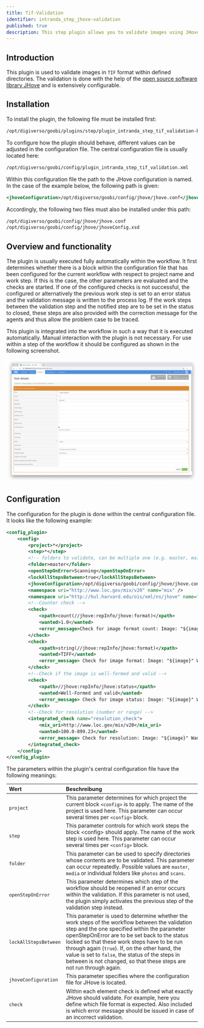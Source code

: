 ```yaml
---
title: Tif-Validation
identifier: intranda_step_jhove-validation
published: true
description: This step plugin allows you to validate images using JHove and customize the workflow
---
```

## Introduction
This plugin is used to validate images in `TIF` format within defined directories. The validation is done with the help of the [open source software library JHove](https://jhove.openpreservation.org/) and is extensively configurable.


## Installation
To install the plugin, the following file must be installed first:

```bash
/opt/digiverso/goobi/plugins/step/plugin_intranda_step_tif_validation-base.jar
```

To configure how the plugin should behave, different values can be adjusted in the configuration file. The central configuration file is usually located here:

```bash
/opt/digiverso/goobi/config/plugin_intranda_step_tif_validation.xml
```

Within this configuration file the path to the JHove configuration is named. In the case of the example below, the following path is given:

```xml
<jhoveConfiguration>/opt/digiverso/goobi/config/jhove/jhove.conf</jhoveConfiguration>
```

Accordingly, the following two files must also be installed under this path:

```xml
/opt/digiverso/goobi/config/jhove/jhove.conf
/opt/digiverso/goobi/config/jhove/jhoveConfig.xsd
```


## Overview and functionality
The plugin is usually executed fully automatically within the workflow. It first determines whether there is a block within the configuration file that has been configured for the current workflow with respect to project name and work step. If this is the case, the other parameters are evaluated and the checks are started. If one of the configured checks is not successful, the configured or alternatively the previous work step is set to an error status and the validation message is written to the process log. If the work steps between the validation step and the notified step are to be set in the status to closed, these steps are also provided with the correction message for the agents and thus allow the problem case to be traced.

This plugin is integrated into the workflow in such a way that it is executed automatically. Manual interaction with the plugin is not necessary. For use within a step of the workflow it should be configured as shown in the following screenshot.

![Integration of the plugin into the workflow](screen1.png)


## Configuration
The configuration for the plugin is done within the central configuration file. It looks like the following example:

```xml
<config_plugin>
    <config>
        <project>*</project>
        <step>*</step>
        <!-- folders to validate, can be multiple one (e.g. master, main etc. -->
        <folder>master</folder>
        <openStepOnError>Scanning</openStepOnError>
        <lockAllStepsBetween>true</lockAllStepsBetween>
        <jhoveConfiguration>/opt/digiverso/goobi/config/jhove/jhove.conf</jhoveConfiguration>
        <namespace uri="http://www.loc.gov/mix/v20" name="mix" />
        <namespace uri="http://hul.harvard.edu/ois/xml/ns/jhove" name="jhove" />
        <!--Counter check -->
        <check>
            <xpath>count(//jhove:repInfo/jhove:format)</xpath>
            <wanted>1.0</wanted>
            <error_message>Check for image format count: Image: "${image}" Wanted value: "${wanted}"\, found value: "${found}".</error_message>
        </check>
        <check>
            <xpath>string(//jhove:repInfo/jhove:format)</xpath>
            <wanted>TIFF</wanted>
            <error_message> Check for image format: Image: "${image}" Wanted value: "${wanted}"\, found value: "${found}".</error_message>
        </check>
        <!--Check if the image is well-formed and valid -->
        <check>
            <xpath>//jhove:repInfo/jhove:status</xpath>
            <wanted>Well-Formed and valid</wanted>
            <error_message> Check for image status: Image: "${image}" Wanted value: "${wanted}"\, found value: "${found}".</error_message>
        </check>
        <!--Check for resolution (number or range) -->
        <integrated_check name="resolution_check">
            <mix_uri>http://www.loc.gov/mix/v20</mix_uri>
            <wanted>100.0-899.23</wanted>
            <error_message> Check for resolution: Image: "${image}" Wanted value: "${wanted}"\, found value: "${found}".</error_message>
        </integrated_check>
    </config>
</config_plugin>
```

The parameters within the plugin's central configuration file have the following meanings:

| Wert | Beschreibung |
| :--- | :--- |
| `project` | This parameter determines for which project the current block `<config>` is to apply. The name of the project is used here. This parameter can occur several times per `<config>` block. |
| `step` | This parameter controls for which work steps the block &lt;config&gt; should apply. The name of the work step is used here. This parameter can occur several times per `<config>` block. |
| `folder` | This parameter can be used to specify directories whose contents are to be validated. This parameter can occur repeatedly. Possible values are `master`, `media` or individual folders like `photos` and `scans`. |
| `openStepOnError` | This parameter determines which step of the workflow should be reopened if an error occurs within the validation. If this parameter is not used, the plugin simply activates the previous step of the validation step instead. |
| `lockAllStepsBetween` | This parameter is used to determine whether the work steps of the workflow between the validation step and the one specified within the parameter openStepOnError are to be set back to the status locked so that these work steps have to be run through again (`true`). If, on the other hand, the value is set to `false`, the status of the steps in between is not changed, so that these steps are not run through again. |
| `jhoveConfiguration` | This parameter specifies where the configuration file for JHove is located. |
| `check` | Within each element check is defined what exactly JHove should validate. For example, here you define which file format is expected. Also included is which error message should be issued in case of an incorrect validation. |

